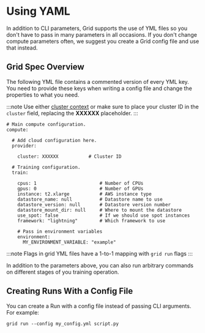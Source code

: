 # Using YAML

In addition to CLI parameters, Grid supports the use of YML files so you don't have to pass in many parameters in all occasions. If you don't change compute parameters often, we suggest you create a Grid config file and use that instead.

## Grid Spec Overview

The following YML file contains a commented version of every YML key. You need to provide these keys when writing a config file and change the properties to what you need.

:::note
Use either [cluster context](../../../platform/2_Custom%20Cloud%20Credentials/grid-cluster-context.md) or make sure to place your cluster ID in the `cluster` field, replacing the **XXXXXX** placeholder.
:::

```text
# Main compute configuration.
compute:

  # Add cloud configuration here.
  provider:

    cluster: XXXXXX           # Cluster ID

  # Training configuration.
  train:

    cpus: 1                       # Number of CPUs
    gpus: 0                       # Number of GPUs
    instance: t2.xlarge           # AWS instance type
    datastore_name: null          # Datastore name to use
    datastore_version: null       # Datastore version number
    datastore_mount_dir: null     # Where to mount the datastore
    use_spot: false               # If we should use spot instances
    framework: "lightning"        # Which framework to use

    # Pass in environment variables
    environment:
      MY_ENVIRONMENT_VARIABLE: "example"
```

:::note
Flags in grid YML files have a 1-to-1 mapping with `grid run` flags
:::

In addition to the parameters above, you can also run arbitrary commands on different stages of you training operation.

## Creating Runs With a Config File

You can create a Run with a config file instead of passing CLI arguments. For example:

```text
grid run --config my_config.yml script.py
```
